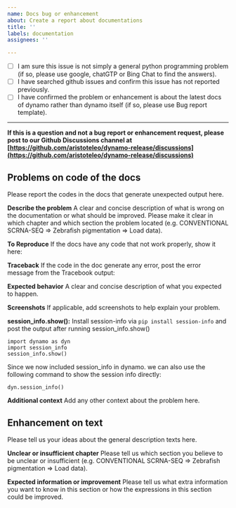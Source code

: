 ```yaml
---
name: Docs bug or enhancement
about: Create a report about documentations
title: ''
labels: documentation
assignees: ''

---
```


- [ ] I am sure this issue is not simply a general python programming problem
      (if so, please use google, chatGTP or Bing Chat to find the answers).
- [ ] I have searched github issues and confirm this issue has not reported previously.
- [ ] I have confirmed the problem or enhancement is about the latest docs of dynamo rather than dynamo itself (if so, please use Bug report template).

---

**If this is a question and not a bug report or enhancement request, please post to our Github Discussions channel at [https://github.com/aristoteleo/dynamo-release/discussions](https://github.com/aristoteleo/dynamo-release/discussions)**

## Problems on code of the docs
Please report the codes in the docs that generate unexpected output here. 

**Describe the problem**
A clear and concise description of what is wrong on the documentation or what should be improved.
Please make it clear in which chapter and which section the problem located (e.g. CONVENTIONAL SCRNA-SEQ => Zebrafish pigmentation => Load data). 

**To Reproduce**
If the docs have any code that not work properly, show it here: 

**Traceback**
If the code in the doc generate any error, post the error message from the Tracebook output: 

**Expected behavior**
A clear and concise description of what you expected to happen.

**Screenshots**
If applicable, add screenshots to help explain your problem.

**session_info.show():**
Install session-info via `pip install session-info` and post the output after running session_info.show()

```
import dynamo as dyn
import session_info
session_info.show()
```

Since we now included session_info in dynamo. we can also use the following command to show the session info directly:
```
dyn.session_info()
```

**Additional context**
Add any other context about the problem here.

## Enhancement on text
Please tell us your ideas about the general description texts here. 

**Unclear or insufficient chapter**
Please tell us which section you believe to be unclear or insufficient (e.g. CONVENTIONAL SCRNA-SEQ => Zebrafish pigmentation => Load data). 

**Expected information or improvement**
Please tell us what extra information you want to know in this section or how the expressions in this section could be improved.
